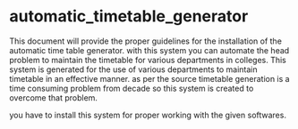 # automatic_timetable_generator

This document will provide the proper guidelines for the installation of the automatic time table generator.
with this system you can automate the head problem to maintain the timetable for various departments in colleges.
This system is generated for the use of various departments to maintain timetable in an effective manner.
as per the source timetable generation is a time consuming problem from decade so this system is created to overcome that problem.

you have to install this system for proper working with the given softwares.

